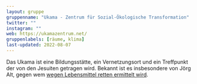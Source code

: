 ```yaml
---
layout: gruppe
gruppenname: "Ukama - Zentrum für Sozial-Ökologische Transformation"
twitter: ""
instagram: ""
web: https://ukamazentrum.net/
gruppenlabels: [räume, klima]
last-updated: 2022-08-07
---
```


Das Ukama ist eine Bildungsstätte, ein Vernetzungsort und ein Treffpunkt der von den Jesuiten getragen wird. Bekannt ist es insbesondere von Jörg Alt, gegen wem [wegen Lebensmittel retten ermittelt wird](https://ukamazentrum.net/news/wiederaufnahme-des-verfahrens-beantragt).
